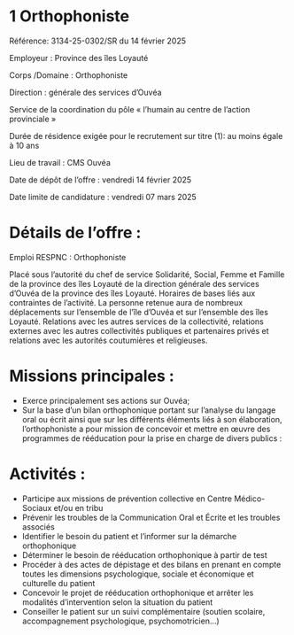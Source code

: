 # 1 Orthophoniste

Référence: 3134-25-0302/SR du 14 février 2025

Employeur : Province des îles Loyauté

Corps /Domaine : Orthophoniste

Direction : générale des services d’Ouvéa

Service de la coordination du pôle « l’humain au centre de l’action provinciale »

Durée de résidence exigée pour le recrutement sur titre (1): au moins égale à 10 ans

Lieu de travail : CMS Ouvéa

Date de dépôt de l’offre : vendredi 14 février 2025

Date limite de candidature : vendredi 07 mars 2025

# Détails de l’offre :

Emploi RESPNC : Orthophoniste

Placé sous l’autorité du chef de service Solidarité, Social, Femme et Famille de la province des îles Loyauté de la direction générale des services d’Ouvéa de la province des îles Loyauté. Horaires de bases liés aux contraintes de l’activité. La personne retenue aura de nombreux déplacements sur l’ensemble de l’île d’Ouvéa et sur l’ensemble des îles Loyauté. Relations avec les autres services de la collectivité, relations externes avec les autres collectivités publiques et partenaires privés et relations avec les autorités coutumières et religieuses.

# Missions principales :

- Exerce principalement ses actions sur Ouvéa;
- Sur la base d’un bilan orthophonique portant sur l’analyse du langage oral ou écrit ainsi que sur les différents éléments liés à son élaboration, l’orthophoniste a pour mission de concevoir et mettre en œuvre des programmes de rééducation pour la prise en charge de divers publics :

# Activités :

- Participe aux missions de prévention collective en Centre Médico-Sociaux et/ou en tribu
- Prévenir les troubles de la Communication Oral et Écrite et les troubles associés
- Identifier le besoin du patient et l’informer sur la démarche orthophonique
- Déterminer le besoin de rééducation orthophonique à partir de test
- Procéder à des actes de dépistage et des bilans en prenant en compte toutes les dimensions psychologique, sociale et économique et culturelle du patient
- Concevoir le projet de rééducation orthophonique et arrêter les modalités d’intervention selon la situation du patient
- Conseiller le patient sur un suivi complémentaire (soutien scolaire, accompagnement psychologique, psychomotricien…)